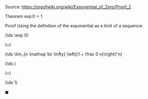 # 

Source: https://proofwiki.org/wiki/Exponential_of_Zero/Proof_2

Theorem
$\exp 0 = 1$


Proof
Using the definition of the exponential as a limit of a sequence:














\(\ds \exp 0\)

\(=\)







\(\ds \lim_{n \mathop \to \infty} \left({1 + \frac 0 n}\right)^n\)




















\(\ds \)

\(=\)







\(\ds 1\)









$\blacksquare$





